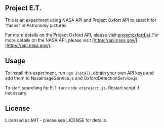 ## Project E.T.
This is an experiment using NASA API and Project Oxfort API to search for "faces" in Astronomy pictures.

For more details on the Project Oxford API, please visit [projectoxford.ai](http://www.projectoxford.ai/).
For more details on the NASA API, please visit [https://api.nasa.gov/](https://api.nasa.gov/).


## Usage
To install this experiment, run `npm install`, obtain your own API keys and add them to NasaImageService.js and OxfordDetectionService.js.

To start searching for E.T. run: `node etproject.js`. Restart script if necessary.


## License
Licensed as MIT - please see LICENSE for details.